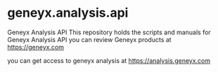 # geneyx.analysis.api
Geneyx Analysis API
This repository holds the scripts and manuals for Geneyx Analysis API
you can review Geneyx products at https://geneyx.com

you can get access to geneyx analysis at https://analysis.geneyx.com
